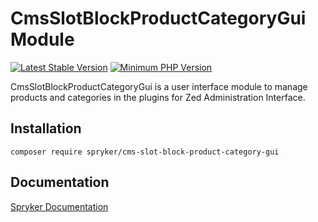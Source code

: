 # CmsSlotBlockProductCategoryGui Module
[![Latest Stable Version](https://poser.pugx.org/spryker/cms-slot-block-product-category-gui/v/stable.svg)](https://packagist.org/packages/spryker/cms-slot-block-product-category-gui)
[![Minimum PHP Version](https://img.shields.io/badge/php-%3E%3D%207.4-8892BF.svg)](https://php.net/)

CmsSlotBlockProductCategoryGui is a user interface module to manage products and categories in the plugins for Zed Administration Interface.

## Installation

```
composer require spryker/cms-slot-block-product-category-gui
```

## Documentation

[Spryker Documentation](https://academy.spryker.com/developing_with_spryker/module_guide/modules.html)
